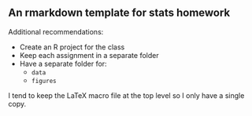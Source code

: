 ## An rmarkdown template for stats homework

Additional recommendations:
  - Create an R project for the class
  - Keep each assignment in a separate folder
  - Have a separate folder for:
    - `data`
    - `figures`

I tend to keep the LaTeX macro file at the top level so I only have a single copy.

